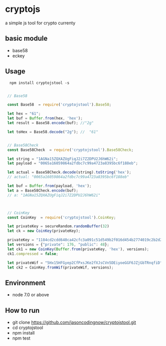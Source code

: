 # cryptojs # 

a simple js tool for crypto currenty

 ## basic module ##

 * base58
 * eckey

 ## Usage

 ```
   npm install cryptojstool -s
 ```

 ```javascript

  // Base58

  const Base58  = require('cryptojstool').Base58;

  let hex = "61";
  let buf = Buffer.from(hex, 'hex');
  let result = Base58.encode(buf); //"2g"

  let toHex = Base58.decode("2g"); //  "61"


  // Base58Check
  const Base58Check  = require('cryptojstool').Base58Check;
 
  let string = "1AGNa15ZQXAZUgFiqJ2i7Z2DPU2J6hW62i";
  let payload = "0065a16059864a2fdbc7c99a4723a8395bc6f188eb";

  let actual = Base58Check.decode(string).toString('hex');
  // actual: "0065a16059864a2fdbc7c99a4723a8395bc6f188eb"

  let buf = Buffer.from(payload, 'hex');
  let a = Base58Check.encode(buf);
  // a: "1AGNa15ZQXAZUgFiqJ2i7Z2DPU2J6hW62i"



  // CoinKey
  const CoinKey  = require('cryptojstool').CoinKey;

  let privateKey = secureRandom.randomBuffer(32)
  let ck = new CoinKey(privateKey);

  privateKey = "1184cd2cdd640ca42cfc3a091c51d549b2f016d454b2774019c2b2d2e08529fd";
  let versions = {"private": 176, "public": 48};
  let ck1 = new CoinKey(Buffer.from(privateKey, 'hex'), versions);
  ck1.compressed = false;

  let privateWif = "5Hx15HFGyep2CfPxsJKe2fXJsCVn5DEiyoeGGF6JZjGbTRnqfiD";
  let ck2 = CoinKey.fromWif(privateWif, versions);
 ```

 ## Environment ##

  * node 7.0 or above

 ## How to run ## 
  * git clone https://github.com/jasoncodingnow/cryptojstool.git
  * cd cryptojstool
  * npm install
  * npm test

